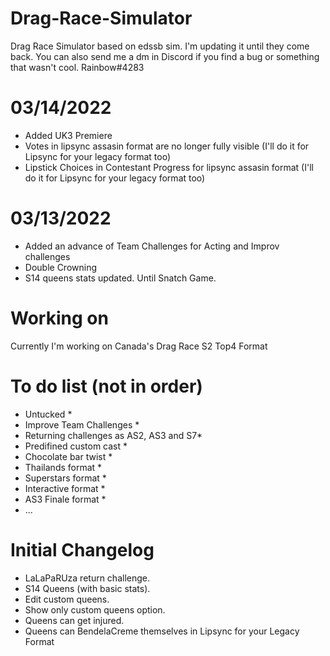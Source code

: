 # Drag-Race-Simulator
Drag Race Simulator based on edssb sim. I'm updating it until they come back.
You can also send me a dm in Discord if you find a bug or something that wasn't cool. Rainbow#4283
# 03/14/2022
* Added UK3 Premiere
* Votes in lipsync assasin format are no longer fully visible (I'll do it for Lipsync for your legacy format too)
* Lipstick Choices in Contestant Progress for lipsync assasin format (I'll do it for Lipsync for your legacy format too)

# 03/13/2022
* Added an advance of Team Challenges for Acting and Improv challenges
* Double Crowning
* S14 queens stats updated. Until Snatch Game.

# Working on
Currently I'm working on Canada's Drag Race S2 Top4 Format


# To do list (not in order)
 * Untucked *
 * Improve Team Challenges *
 * Returning challenges as AS2, AS3 and S7*
 * Predifined custom cast *
 * Chocolate bar twist *
 * Thailands format *
 * Superstars format *
 * Interactive format *
 * AS3 Finale format *
 * ...

# Initial Changelog
* LaLaPaRUza return challenge.
* S14 Queens (with basic stats).
* Edit custom queens.
* Show only custom queens option.
* Queens can get injured.
* Queens can BendelaCreme themselves in Lipsync for your Legacy Format

